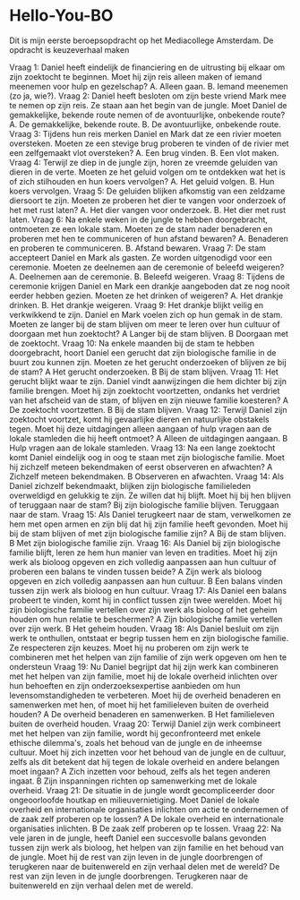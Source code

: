 # Hello-You-BO
Dit is mijn eerste beroepsopdracht op het Mediacollege Amsterdam. De opdracht is keuzeverhaal maken


Vraag 1: Daniel heeft eindelijk de financiering en de uitrusting bij elkaar om zijn zoektocht te beginnen. Moet hij zijn reis alleen maken of iemand meenemen voor hulp en gezelschap?
A. Alleen gaan.
B. Iemand meenemen (zo ja, wie?).
Vraag 2: Daniel heeft besloten om zijn beste vriend Mark mee te nemen op zijn reis. Ze staan aan het begin van de jungle. Moet Daniel de gemakkelijke, bekende route nemen of de avontuurlijke, onbekende route?
A. De gemakkelijke, bekende route.
B. De avontuurlijke, onbekende route.
Vraag 3: Tijdens hun reis merken Daniel en Mark dat ze een rivier moeten oversteken. Moeten ze een stevige brug proberen te vinden of de rivier met een zelfgemaakt vlot oversteken?
A. Een brug vinden.
B. Een vlot maken.
Vraag 4: Terwijl ze diep in de jungle zijn, horen ze vreemde geluiden van dieren in de verte. Moeten ze het geluid volgen om te ontdekken wat het is of zich stilhouden en hun koers vervolgen?
A. Het geluid volgen.
B. Hun koers vervolgen.
Vraag 5: De geluiden blijken afkomstig van een zeldzame diersoort te zijn. Moeten ze proberen het dier te vangen voor onderzoek of het met rust laten?
A. Het dier vangen voor onderzoek.
B. Het dier met rust laten.
Vraag 6: Na enkele weken in de jungle te hebben doorgebracht, ontmoeten ze een lokale stam. Moeten ze de stam nader benaderen en proberen met hen te communiceren of hun afstand bewaren?
A. Benaderen en proberen te communiceren.
B. Afstand bewaren.
Vraag 7: De stam accepteert Daniel en Mark als gasten. Ze worden uitgenodigd voor een ceremonie. Moeten ze deelnemen aan de ceremonie of beleefd weigeren?
A. Deelnemen aan de ceremonie.
B. Beleefd weigeren.
Vraag 8: Tijdens de ceremonie krijgen Daniel en Mark een drankje aangeboden dat ze nog nooit eerder hebben gezien. Moeten ze het drinken of weigeren?
A. Het drankje drinken.
B. Het drankje weigeren.
Vraag 9: Het drankje blijkt veilig en verkwikkend te zijn. Daniel en Mark voelen zich op hun gemak in de stam. Moeten ze langer bij de stam blijven om meer te leren over hun cultuur of doorgaan met hun zoektocht?
A Langer bij de stam blijven.
B Doorgaan met de zoektocht.
Vraag 10: Na enkele maanden bij de stam te hebben doorgebracht, hoort Daniel een gerucht dat zijn biologische familie in de buurt zou kunnen zijn. Moeten ze het gerucht onderzoeken of blijven ze bij de stam?
A Het gerucht onderzoeken.
B Bij de stam blijven.
Vraag 11: Het gerucht blijkt waar te zijn. Daniel vindt aanwijzingen die hem dichter bij zijn familie brengen. Moet hij zijn zoektocht voortzetten, ondanks het verdriet van het afscheid van de stam, of blijven en zijn nieuwe familie koesteren?
A De zoektocht voortzetten.
B Bij de stam blijven.
Vraag 12: Terwijl Daniel zijn zoektocht voortzet, komt hij gevaarlijke dieren en natuurlijke obstakels tegen. Moet hij deze uitdagingen alleen aangaan of hulp vragen aan de lokale stamleden die hij heeft ontmoet?
A Alleen de uitdagingen aangaan.
B Hulp vragen aan de lokale stamleden.
Vraag 13: Na een lange zoektocht komt Daniel eindelijk oog in oog te staan met zijn biologische familie. Moet hij zichzelf meteen bekendmaken of eerst observeren en afwachten?
A Zichzelf meteen bekendmaken.
B Observeren en afwachten.
Vraag 14: Als Daniel zichzelf bekendmaakt, blijken zijn biologische familieleden overweldigd en gelukkig te zijn. Ze willen dat hij blijft. Moet hij bij hen blijven of teruggaan naar de stam?
Bij zijn biologische familie blijven.
Teruggaan naar de stam.
Vraag 15: Als Daniel terugkeert naar de stam, verwelkomen ze hem met open armen en zijn blij dat hij zijn familie heeft gevonden. Moet hij bij de stam blijven of met zijn biologische familie zijn?
A Bij de stam blijven.
B Met zijn biologische familie zijn.
Vraag 16: Als Daniel bij zijn biologische familie blijft, leren ze hem hun manier van leven en tradities. Moet hij zijn werk als bioloog opgeven en zich volledig aanpassen aan hun cultuur of proberen een balans te vinden tussen beide?
A Zijn werk als bioloog opgeven en zich volledig aanpassen aan hun cultuur.
B Een balans vinden tussen zijn werk als bioloog en hun cultuur.
Vraag 17: Als Daniel een balans probeert te vinden, komt hij in conflict tussen zijn twee werelden. Moet hij zijn biologische familie vertellen over zijn werk als bioloog of het geheim houden om hun relatie te beschermen?
A Zijn biologische familie vertellen over zijn werk.
B Het geheim houden.
Vraag 18: Als Daniel besluit om zijn werk te onthullen, ontstaat er begrip tussen hem en zijn biologische familie. Ze respecteren zijn keuzes. Moet hij nu proberen om zijn werk te combineren met het helpen van zijn familie of zijn werk opgeven om hen te ondersteun
Vraag 19: Nu Daniel begrijpt dat hij zijn werk kan combineren met het helpen van zijn familie, moet hij de lokale overheid inlichten over hun behoeften en zijn onderzoeksexpertise aanbieden om hun levensomstandigheden te verbeteren. Moet hij de overheid benaderen en samenwerken met hen, of moet hij het familieleven buiten de overheid houden?
A De overheid benaderen en samenwerken.
B Het familieleven buiten de overheid houden.
Vraag 20: Terwijl Daniel zijn werk combineert met het helpen van zijn familie, wordt hij geconfronteerd met enkele ethische dilemma's, zoals het behoud van de jungle en de inheemse cultuur. Moet hij zich inzetten voor het behoud van de jungle en de cultuur, zelfs als dit betekent dat hij tegen de lokale overheid en andere belangen moet ingaan?
A  Zich inzetten voor behoud, zelfs als het tegen anderen ingaat.
B Zijn inspanningen richten op samenwerking met de lokale overheid.
Vraag 21: De situatie in de jungle wordt gecompliceerder door ongeoorloofde houtkap en milieuvernietiging. Moet Daniel de lokale overheid en internationale organisaties inlichten om actie te ondernemen of de zaak zelf proberen op te lossen?
A De lokale overheid en internationale organisaties inlichten.
B De zaak zelf proberen op te lossen.
Vraag 22: Na vele jaren in de jungle, heeft Daniel een succesvolle balans gevonden tussen zijn werk als bioloog, het helpen van zijn familie en het behoud van de jungle. Moet hij de rest van zijn leven in de jungle doorbrengen of terugkeren naar de buitenwereld en zijn verhaal delen met de wereld?
De rest van zijn leven in de jungle doorbrengen.
Terugkeren naar de buitenwereld en zijn verhaal delen met de wereld.

